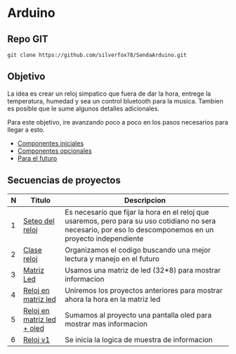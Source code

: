 # Arduino

## Repo GIT

```shell
git clone https://github.com/silverfox78/SendaArduino.git
```

## Objetivo

La idea es crear un reloj simpatico que fuera de dar la hora, entrege la temperatura, humedad y sea un control bluetooth para la musica.
Tambien es posible que le sume algunos detalles adicionales.

Para este objetivo, ire avanzando poco a poco en los pasos necesarios para llegar a esto.

- [Componentes iniciales](componentes.md)
- [Componentes opcionales](opcionales.md)
- [Para el futuro](futuros.md)

## Secuencias de proyectos

| N | Titulo                                                                | Descripcion                                                                                                                                                  |
|---|-----------------------------------------------------------------------|--------------------------------------------------------------------------------------------------------------------------------------------------------------|
| 1 | [Seteo del reloj](proyectos/p001_reloj_set/readme.md)                 | Es necesario que fijar la hora en el reloj que usaremos, pero para su uso cotidiano no sera necesario, por eso lo descomponemos en un proyecto independiente |
| 2 | [Clase reloj](proyectos/p002_reloj_class/readme.md)                   | Organizamos el codigo buscando una mejor lectura y manejo en el futuro                                                                                       |
| 3 | [Matriz Led](proyectos/p003_matriz_led/readme.md)                     | Usamos una matriz de led (32*8) para mostrar informacion                                                                                                     |
| 4 | [Reloj en matriz led](proyectos/p004_reloj_led/readme.md)             | Uniremos los proyectos anteriores para mostrar ahora la hora en la matriz led                                                                                |
| 5 | [Reloj en matriz led + oled](proyectos/p005_reloj_led_oled/readme.md) | Sumamos al proyecto una pantalla oled para mostrar mas informacion                                                                                           |
| 6 | [Reloj v1](proyectos/p006_reloj_v1/readme.md)                         | Se inicia la logica de muestra de informacion                                                                                                                |